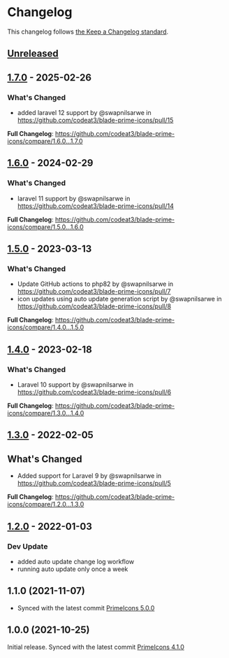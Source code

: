 # Changelog

This changelog follows [the Keep a Changelog standard](https://keepachangelog.com).

## [Unreleased](https://github.com/codeat3/blade-prime-icons/compare/1.7.0...HEAD)

## [1.7.0](https://github.com/codeat3/blade-prime-icons/compare/1.6.0...1.7.0) - 2025-02-26

### What's Changed

* added laravel 12 support by @swapnilsarwe in https://github.com/codeat3/blade-prime-icons/pull/15

**Full Changelog**: https://github.com/codeat3/blade-prime-icons/compare/1.6.0...1.7.0

## [1.6.0](https://github.com/codeat3/blade-prime-icons/compare/1.5.0...1.6.0) - 2024-02-29

### What's Changed

* laravel 11 support by @swapnilsarwe in https://github.com/codeat3/blade-prime-icons/pull/14

**Full Changelog**: https://github.com/codeat3/blade-prime-icons/compare/1.5.0...1.6.0

## [1.5.0](https://github.com/codeat3/blade-prime-icons/compare/1.4.0...1.5.0) - 2023-03-13

### What's Changed

- Update GitHub actions to php82 by @swapnilsarwe in https://github.com/codeat3/blade-prime-icons/pull/7
- icon updates using auto update generation script by @swapnilsarwe in https://github.com/codeat3/blade-prime-icons/pull/8

**Full Changelog**: https://github.com/codeat3/blade-prime-icons/compare/1.4.0...1.5.0

## [1.4.0](https://github.com/codeat3/blade-prime-icons/compare/1.3.0...1.4.0) - 2023-02-18

### What's Changed

- Laravel 10 support by @swapnilsarwe in https://github.com/codeat3/blade-prime-icons/pull/6

**Full Changelog**: https://github.com/codeat3/blade-prime-icons/compare/1.3.0...1.4.0

## [1.3.0](https://github.com/codeat3/blade-prime-icons/compare/1.2.0...1.3.0) - 2022-02-05

## What's Changed

- Added support for Laravel 9 by @swapnilsarwe in https://github.com/codeat3/blade-prime-icons/pull/5

**Full Changelog**: https://github.com/codeat3/blade-prime-icons/compare/1.2.0...1.3.0

## [1.2.0](https://github.com/codeat3/blade-prime-icons/compare/1.0.0...1.2.0) - 2022-01-03

### Dev Update

- added auto update change log workflow
- running auto update only once a week

## 1.1.0 (2021-11-07)

- Synced with the latest commit [PrimeIcons 5.0.0](https://github.com/primefaces/primeicons/releases/tag/5.0.0)

## 1.0.0 (2021-10-25)

Initial release.
Synced with the latest commit [PrimeIcons 4.1.0](https://github.com/primefaces/primeicons/releases/tag/4.1.0)
